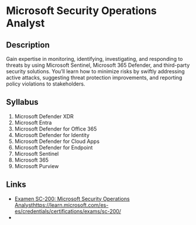 # Microsoft Security Operations Analyst

## Description

Gain expertise in monitoring, identifying, investigating, and responding to threats by using Microsoft Sentinel, Microsoft 365 Defender, and third-party security solutions. You’ll learn how to minimize risks by swiftly addressing active attacks, suggesting threat protection improvements, and reporting policy violations to stakeholders.

## Syllabus

1. Microsoft Defender XDR
2. Microsoft Entra
3. Microsoft Defender for Office 365
4. Microsoft Defender for Identity
5. Microsoft Defender for Cloud Apps
6. Microsoft Defender for Endpoint
7. Microsoft Sentinel
8. Microsoft 365
9. Microsoft Purview

## Links

- [Examen SC-200: Microsoft Security Operations Analyst](https://learn.microsoft.com/es-es/credentials/certifications/exams/sc-200/)https://learn.microsoft.com/es-es/credentials/certifications/exams/sc-200/
- 
